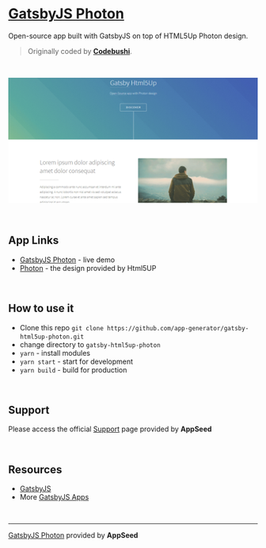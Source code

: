 # [GatsbyJS Photon](https://appseed.us/apps/gatsbyjs/gatsby-html5up-photon)

Open-source app built with GatsbyJS on top of HTML5Up Photon design.

> Originally coded by **[Codebushi](https://github.com/codebushi)**.

<br />

![GatsbyJS Photon - Open-Source GatsbyJS Starter.](https://raw.githubusercontent.com/app-generator/gatsby-html5up-photon/master/media/gatsby-html5up-photon-screen.png)

<br />

## App Links

- [GatsbyJS Photon](https://gatsby-html5up-photon.appseed.us) - live demo
- [Photon](https://html5up.net/photon) - the design provided by Html5UP

<br />

## How to use it
- Clone this repo `git clone https://github.com/app-generator/gatsby-html5up-photon.git`
- change directory to `gatsby-html5up-photon`
- `yarn` - install modules
- `yarn start` - start for development
- `yarn build` - build for production

<br />

## Support

Please access the official [Support](https://appseed.us/support) page provided by **AppSeed**

<br />

## Resources
 
- [GatsbyJS](https://www.gatsbyjs.org/)
- More [GatsbyJS Apps](https://appseed.us/apps/gatsbyjs)

<br />

---
[GatsbyJS Photon](https://appseed.us/apps/gatsbyjs/gatsby-html5up-photon) provided by **AppSeed**
